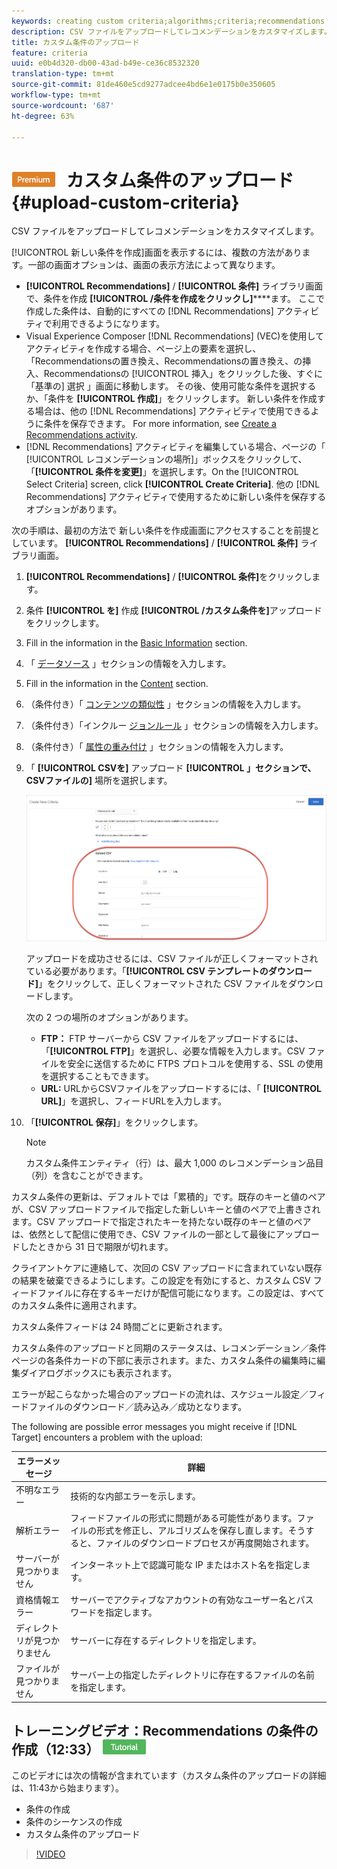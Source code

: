 ```yaml
---
keywords: creating custom criteria;algorithms;criteria;recommendations criteria;csv;ftp;upload csv
description: CSV ファイルをアップロードしてレコメンデーションをカスタマイズします。
title: カスタム条件のアップロード
feature: criteria
uuid: e0b4d320-db00-43ad-b49e-ce36c8532320
translation-type: tm+mt
source-git-commit: 81de460e5cd9277adcee4bd6e1e0175b0e350605
workflow-type: tm+mt
source-wordcount: '687'
ht-degree: 63%

---
```



# ![PREMIUM](/help/assets/premium.png) カスタム条件のアップロード{#upload-custom-criteria}

CSV ファイルをアップロードしてレコメンデーションをカスタマイズします。

[!UICONTROL 新しい条件を作成]画面を表示するには、複数の方法があります。一部の画面オプションは、画面の表示方法によって異なります。

* **[!UICONTROL Recommendations]** / **[!UICONTROL 条件]** ライブラリ画面で、条件を作成 **[!UICONTROL /条件を作成をクリックし]******&#x200B;ます。 ここで作成した条件は、自動的にすべての [!DNL Recommendations] アクティビティで利用できるようになります。
* Visual Experience Composer [!DNL Recommendations] (VEC)を使用してアクティビティを作成する場合、ページ上の要素を選択し、「Recommendationsの置き換え、Recommendationsの置き換え、の挿入、Recommendationsの [!UICONTROL 挿入」をクリックした後、すぐに「基準の] 選択 」画面に移動します。 その後、使用可能な条件を選択するか、「条件を **[!UICONTROL 作成]**」をクリックします。 新しい条件を作成する場合は、他の [!DNL Recommendations] アクティビティで使用できるように条件を保存できます。 For more information, see [Create a Recommendations activity](/help/c-recommendations/t-create-recs-activity/create-recs-activity.md).
* [!DNL Recommendations] アクティビティを編集している場合、ページの「 [!UICONTROL レコメンデーションの場所]」ボックスをクリックして、「**[!UICONTROL 条件を変更]**」を選択します。On the [!UICONTROL Select Criteria] screen, click **[!UICONTROL Create Criteria]**. 他の [!DNL Recommendations] アクティビティで使用するために新しい条件を保存するオプションがあります。

次の手順は、最初の方法で  新しい条件を作成画面にアクセスすることを前提としています。 **[!UICONTROL Recommendations]** / **[!UICONTROL 条件]** ライブラリ画面。

1. **[!UICONTROL Recommendations]** / **[!UICONTROL 条件]**&#x200B;をクリックします。

1. 条件 **[!UICONTROL を]** 作成 **[!UICONTROL /カスタム条件を]**&#x200B;アップロードをクリックします。

1. Fill in the information in the [Basic Information](/help/c-recommendations/c-algorithms/create-new-algorithm.md#info) section.

1. 「 [データソース](/help/c-recommendations/c-algorithms/create-new-algorithm.md#data-source) 」セクションの情報を入力します。

1. Fill in the information in the [Content](/help/c-recommendations/c-algorithms/create-new-algorithm.md#content) section.

1. （条件付き）「 [コンテンツの類似性](/help/c-recommendations/c-algorithms/create-new-algorithm.md#similarity) 」セクションの情報を入力します。

1. （条件付き）「インクルー [ジョンルール](/help/c-recommendations/c-algorithms/create-new-algorithm.md#inclusion) 」セクションの情報を入力します。

1. （条件付き）「 [属性の重み付け](/help/c-recommendations/c-algorithms/create-new-algorithm.md#weighting) 」セクションの情報を入力します。

1. 「 **[!UICONTROL CSVを]** アップロード **[!UICONTROL 」セクションで、CSVファイルの]** 場所を選択します。

   ![「CSV」セクションのアップロード](/help/c-recommendations/c-algorithms/assets/upload-csv.png)

   アップロードを成功させるには、CSV ファイルが正しくフォーマットされている必要があります。「**[!UICONTROL CSV テンプレートのダウンロード]**」をクリックして、正しくフォーマットされた CSV ファイルをダウンロードします。

   次の 2 つの場所のオプションがあります。

   * **FTP：** FTP サーバーから CSV ファイルをアップロードするには、「**[!UICONTROL FTP]**」を選択し、必要な情報を入力します。CSV ファイルを安全に送信するために FTPS プロトコルを使用する、SSL の使用を選択することもできます。
   * **URL:** URLからCSVファイルをアップロードするには、「 **[!UICONTROL URL]**」を選択し、フィードURLを入力します。

1. 「**[!UICONTROL 保存]**」をクリックします。

   >[!NOTE]
   >
   >カスタム条件エンティティ（行）は、最大 1,000 のレコメンデーション品目（列）を含むことができます。

カスタム条件の更新は、デフォルトでは「累積的」です。既存のキーと値のペアが、CSV アップロードファイルで指定した新しいキーと値のペアで上書きされます。CSV アップロードで指定されたキーを持たない既存のキーと値のペアは、依然として配信に使用でき、CSV ファイルの一部として最後にアップロードしたときから 31 日で期限が切れます。

クライアントケアに連絡して、次回の CSV アップロードに含まれていない既存の結果を破棄できるようにします。この設定を有効にすると、カスタム CSV フィードファイルに存在するキーだけが配信可能になります。この設定は、すべてのカスタム条件に適用されます。

カスタム条件フィードは 24 時間ごとに更新されます。

カスタム条件のアップロードと同期のステータスは、レコメンデーション／条件ページの各条件カードの下部に表示されます。また、カスタム条件の編集時に編集ダイアログボックスにも表示されます。

エラーが起こらなかった場合のアップロードの流れは、スケジュール設定／フィードファイルのダウンロード／読み込み／成功となります。

The following are possible error messages you might receive if [!DNL Target] encounters a problem with the upload:

| エラーメッセージ | 詳細 |
|--- |--- |
| 不明なエラー | 技術的な内部エラーを示します。 |
| 解析エラー | フィードファイルの形式に問題がある可能性があります。ファイルの形式を修正し、アルゴリズムを保存し直します。そうすると、ファイルのダウンロードプロセスが再度開始されます。 |
| サーバーが見つかりません | インターネット上で認識可能な IP またはホスト名を指定します。 |
| 資格情報エラー | サーバーでアクティブなアカウントの有効なユーザー名とパスワードを指定します。 |
| ディレクトリが見つかりません | サーバーに存在するディレクトリを指定します。 |
| ファイルが見つかりません | サーバー上の指定したディレクトリに存在するファイルの名前を指定します。 |

## トレーニングビデオ：Recommendations の条件の作成（12:33） ![チュートリアルバッジ](/help/assets/tutorial.png)

このビデオには次の情報が含まれています（カスタム条件のアップロードの詳細は、11:43から始まります）。

* 条件の作成
* 条件のシーケンスの作成
* カスタム条件のアップロード

>[!VIDEO](https://video.tv.adobe.com/v/27694?quality=12)